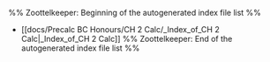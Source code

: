 %% Zoottelkeeper: Beginning of the autogenerated index file list  %%
-  [[docs/Precalc BC Honours/CH 2 Calc/_Index_of_CH 2 Calc|_Index_of_CH 2 Calc]]
%% Zoottelkeeper: End of the autogenerated index file list  %%
